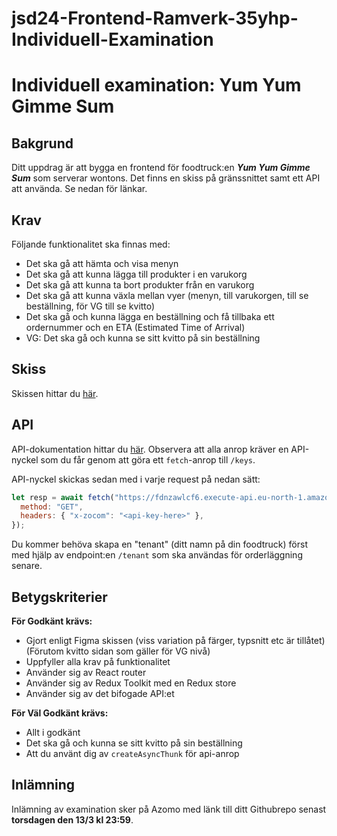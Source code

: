 # jsd24-Frontend-Ramverk-35yhp-Individuell-Examination
# Individuell examination: Yum Yum Gimme Sum

## Bakgrund

Ditt uppdrag är att bygga en frontend för foodtruck:en **_Yum Yum Gimme Sum_** som serverar wontons. Det finns en skiss på gränssnittet samt ett API att använda. Se nedan för länkar.

## Krav

Följande funktionalitet ska finnas med:
* Det ska gå att hämta och visa menyn
* Det ska gå att kunna lägga till produkter i en varukorg
* Det ska gå att kunna ta bort produkter från en varukorg
* Det ska gå att kunna växla mellan vyer (menyn, till varukorgen, till se beställning, för VG till se kvitto)
* Det ska gå och kunna lägga en beställning och få tillbaka ett ordernummer och en ETA (Estimated Time of Arrival)
* VG: Det ska gå och kunna se sitt kvitto på sin beställning

## Skiss

Skissen hittar du [här](https://www.figma.com/design/RdHOwEzElFGXdDUcDp0nkY/Yum-Yum-Gimme-sum---frontend?node-id=0-1&t=iaEk2dBEbuXulkvE-1).

## API

API-dokumentation hittar du [här](http://yumyum-assets.s3-website.eu-north-1.amazonaws.com/). Observera att alla anrop kräver en API-nyckel som du får genom att göra ett `fetch`-anrop till `/keys`.

API-nyckel skickas sedan med i varje request på nedan sätt:

```javascript
let resp = await fetch("https://fdnzawlcf6.execute-api.eu-north-1.amazonaws.com/menu", {
  method: "GET",
  headers: { "x-zocom": "<api-key-here>" },
});
```

Du kommer behöva skapa en "tenant" (ditt namn på din foodtruck) först med hjälp av endpoint:en `/tenant` som ska användas för orderläggning senare.

## Betygskriterier

**För Godkänt krävs:**
* Gjort enligt Figma skissen (viss variation på färger, typsnitt etc är tillåtet) (Förutom kvitto sidan som gäller för VG nivå)
* Uppfyller alla krav på funktionalitet
* Använder sig av React router
* Använder sig av Redux Toolkit med en Redux store
* Använder sig av det bifogade API:et


**För Väl Godkänt krävs:**
* Allt i godkänt
* Det ska gå och kunna se sitt kvitto på sin beställning
* Att du använt dig av `createAsyncThunk` för api-anrop

## Inlämning

Inlämning av examination sker på Azomo med länk till ditt Githubrepo senast **torsdagen den 13/3 kl 23:59**.
